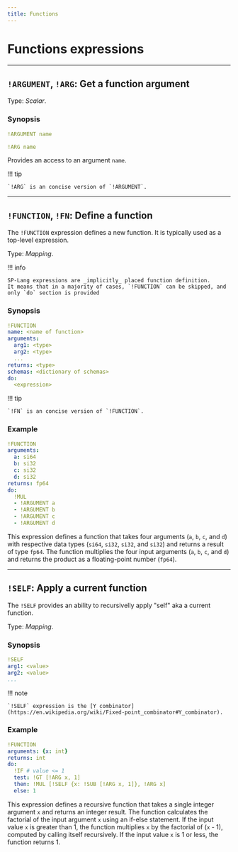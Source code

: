 ```yaml
---
title: Functions
---
```


# Functions expressions



--- 

## `!ARGUMENT`, `!ARG`: Get a function argument  

Type: _Scalar_.

### Synopsis

```yaml
!ARGUMENT name
```

```yaml
!ARG name
```

Provides an access to an argument `name`.

!!! tip

    `!ARG` is an concise version of `!ARGUMENT`.


--- 

## `!FUNCTION`, `!FN`: Define a function 


The `!FUNCTION` expression defines a new function.
It is typically used as a top-level expression.

Type: _Mapping_.


!!! info

    SP-Lang expressions are _implicitly_ placed function definition.
    It means that in a majority of cases, `!FUNCTION` can be skipped, and only `do` section is provided


### Synopsis

```yaml
!FUNCTION
name: <name of function>
arguments:
  arg1: <type>
  arg2: <type>
  ...
returns: <type>
schemas: <dictionary of schemas>
do:
  <expression>
```

!!! tip

    `!FN` is an concise version of `!FUNCTION`.


### Example

```yaml
!FUNCTION
arguments:
  a: si64
  b: si32
  c: si32
  d: si32
returns: fp64
do:
  !MUL
  - !ARGUMENT a
  - !ARGUMENT b
  - !ARGUMENT c
  - !ARGUMENT d
```

This expression defines a function that takes four arguments (`a`, `b`, `c`, and `d`) with respective data types (`si64`, `si32`, `si32`, and `si32`) and returns a result of type `fp64`.
The function multiplies the four input arguments (`a`, `b`, `c`, and `d`) and returns the product as a floating-point number (`fp64`).

--- 

## `!SELF`: Apply a current function  

The `!SELF` provides an ability to recursivelly apply "self" aka a current function.

Type: _Mapping_.

### Synopsis

```yaml
!SELF
arg1: <value>
arg2: <value>
...
```

!!! note

    `!SELF` expression is the [Y combinator](https://en.wikipedia.org/wiki/Fixed-point_combinator#Y_combinator).


### Example


```yaml
!FUNCTION
arguments: {x: int}
returns: int
do:
  !IF # value <= 1
  test: !GT [!ARG x, 1]
  then: !MUL [!SELF {x: !SUB [!ARG x, 1]}, !ARG x]
  else: 1
```

This expression defines a recursive function that takes a single integer argument `x` and returns an integer result.
The function calculates the factorial of the input argument `x` using an if-else statement.
If the input value `x` is greater than 1, the function multiplies `x` by the factorial of (`x` - 1), computed by calling itself recursively.
If the input value `x` is 1 or less, the function returns 1.

